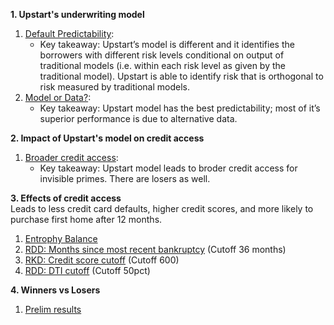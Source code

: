 **1. Upstart's underwriting model**
   1. <a href="Upstart-Default-Predictability-01.html">Default Predictability</a>: 
        - Key takeaway: Upstart’s model is different and it identifies the borrowers with different risk levels conditional on output of traditional models (i.e. within each risk level as given by the traditional model). Upstart is able to identify risk that is orthogonal to risk measured by traditional models.
   2. <a href="Model-or-Data-01.html">Model or Data?</a>: 
        - Key takeaway: Upstart model has the best predictability; most of it’s superior performance is due to alternative data.
     
**2. Impact of Upstart's model on credit access**
   1. <a href="Broader-credit-access.html">Broader credit access</a>:
        - Key takeaway: Upstart model leads to broder credit access for invisible primes. There are losers as well.
     
**3. Effects of credit access**<br/>
     Leads to less credit card defaults, higher credit scores, and more likely to purchase first home after 12 months.
   1. <a href="Entrophy-Balance.html">Entrophy Balance</a>
   2. <a href="Bankruptcy-Months-Cutoffs-05.html">RDD: Months since most recent bankruptcy</a> (Cutoff 36 months)
   3. <a href="FICO-cutoffs.html">RKD: Credit score cutoff</a> (Cutoff 600)
   4. <a href="DTI-Cutoff.html">RDD: DTI cutoff</a> (Cutoff 50pct)

**4. Winners vs Losers**<br/>
   1. <a href="Winners-vs-Losers-03.html">Prelim results</a>

